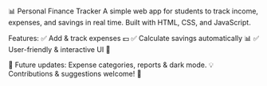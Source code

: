 📊 Personal Finance Tracker
A simple web app for students to track income, expenses, and savings in real time. Built with HTML, CSS, and JavaScript.

Features:
✅ Add & track expenses 💵
✅ Calculate savings automatically 📊
✅ User-friendly & interactive UI 🎨

🔹 Future updates: Expense categories, reports & dark mode.
💡 Contributions & suggestions welcome! 🚀
